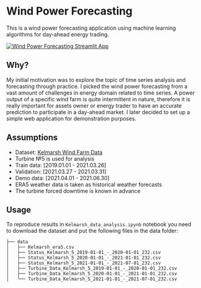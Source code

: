 # Wind Power Forecasting

This is a wind power forecasting application using machine learning algorithms for day-ahead energy trading.

[![Wind Power Forecasting Streamlit App](https://user-images.githubusercontent.com/97912967/204868421-0840f34c-90c3-4347-8fba-05b4850cd507.png)](https://wind-power-forecasting.streamlit.app/)

## Why?

My initial motivation was to explore the topic of time series analysis and forecasting through practice. I picked the wind power forecasting from a vast amount of challenges in energy domain related to time series. A power output of a specific wind farm is quite intermittent in nature, therefore it is really important for assets owner or energy trader to have an accurate prediction to participate in a day-ahead market. I later decided to set up a simple web application for demonstration purposes.

## Assumptions
- Dataset: [Kelmarsh Wind Farm Data](https://zenodo.org/record/7212475)  
- Turbine №5 is used for analysis
- Train data: [2019.01.01 - 2021.03.26]  
- Validation: [2021.03.27 - 2021.03.31]  
- Demo data: [2021.04.01 - 2021.06.30]  
- ERA5 weather data is taken as historical weather forecasts
- The turbine forced downtime is known in advance

## Usage
To reproduce results in `Kelmarsh_data_analysis.ipynb` notebook you need to download the dataset and put the following files in the data folder:
```
├── data
│   ├── Kelmarsh_era5.csv
│   ├── Status_Kelmarsh_5_2019-01-01_-_2020-01-01_232.csv
│   ├── Status_Kelmarsh_5_2020-01-01_-_2021-01-01_232.csv
│   ├── Status_Kelmarsh_5_2021-01-01_-_2021-07-01_232.csv
│   ├── Turbine_Data_Kelmarsh_5_2019-01-01_-_2020-01-01_232.csv
│   ├── Turbine_Data_Kelmarsh_5_2020-01-01_-_2021-01-01_232.csv
│   └── Turbine_Data_Kelmarsh_5_2021-01-01_-_2021-07-01_232.csv
```
